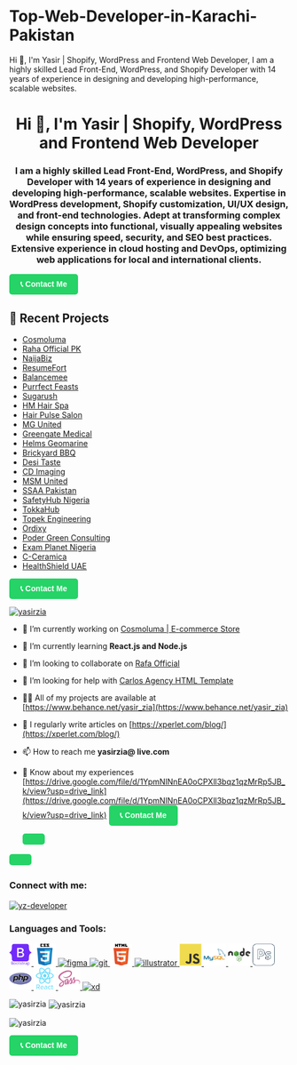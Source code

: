 # Top-Web-Developer-in-Karachi-Pakistan
Hi 👋, I'm Yasir | Shopify, WordPress and Frontend Web Developer, I am a highly skilled Lead Front-End, WordPress, and Shopify Developer with 14 years of experience in designing and developing high-performance, scalable websites.

<h1 align="center">Hi 👋, I'm Yasir | Shopify, WordPress and Frontend Web Developer</h1>
<h3 align="center">I am a highly skilled Lead Front-End, WordPress, and Shopify Developer with 14 years of experience in designing and developing high-performance, scalable websites. Expertise in WordPress development, Shopify customization, UI/UX design, and front-end technologies. Adept at transforming complex design concepts into functional, visually appealing websites while ensuring speed, security, and SEO best practices. Extensive experience in cloud hosting and DevOps, optimizing web applications for local and international clients.</h3> 

<a href="https://wa.me/923432490387" target="_blank" style="
  display: inline-block;
  padding: 10px 20px;
  background-color: #25D366;
  color: white;
  text-decoration: none;
  border-radius: 5px;
  font-weight: bold;
  font-family: Arial, sans-serif;
">
  📞 Contact Me
</a>

<h2>🚀 Recent Projects</h2>
<ul>
  <li><a href="https://cosmoluma.com/" target="_blank">Cosmoluma</a></li>
  <li><a href="https://rahaofficial.pk/" target="_blank">Raha Official PK</a></li>
  <li><a href="https://naijabiz.ca/" target="_blank">NaijaBiz</a></li>
  <li><a href="https://resumefort.com/" target="_blank">ResumeFort</a></li>
  <li><a href="https://balancemee.com/" target="_blank">Balancemee</a></li>
  <li><a href="https://purrfectfeasts.com/" target="_blank">Purrfect Feasts</a></li>
  <li><a href="https://sugarush.ca/" target="_blank">Sugarush</a></li>
  <li><a href="https://hmhairspa.com/" target="_blank">HM Hair Spa</a></li>
  <li><a href="https://hairpulsesalon.ca/" target="_blank">Hair Pulse Salon</a></li>
  <li><a href="http://mgunited.ca/" target="_blank">MG United</a></li>
  <li><a href="https://greengatemedical.ca/" target="_blank">Greengate Medical</a></li>
  <li><a href="https://helmsgeomarine.com/" target="_blank">Helms Geomarine</a></li>
  <li><a href="https://www.brickyardbbq.ca/" target="_blank">Brickyard BBQ</a></li>
  <li><a href="http://desitaste.ca/" target="_blank">Desi Taste</a></li>
  <li><a href="https://cdimaging.ca/" target="_blank">CD Imaging</a></li>
  <li><a href="http://www.msmunited.ca/" target="_blank">MSM United</a></li>
  <li><a href="http://ssaa.com.pk/" target="_blank">SSAA Pakistan</a></li>
  <li><a href="https://safetyhub.com.ng/" target="_blank">SafetyHub Nigeria</a></li>
  <li><a href="https://tokkahub.com/" target="_blank">TokkaHub</a></li>
  <li><a href="http://topekengineering.com/" target="_blank">Topek Engineering</a></li>
  <li><a href="https://ordixy.com/" target="_blank">Ordixy</a></li>
  <li><a href="https://podergreenconsulting.com/" target="_blank">Poder Green Consulting</a></li>
  <li><a href="https://examplanetnigeria.com/" target="_blank">Exam Planet Nigeria</a></li>
  <li><a href="https://www.c-ceramica.com/" target="_blank">C-Ceramica</a></li>
  <li><a href="https://healthshield.ae/" target="_blank">HealthShield UAE</a></li>
</ul>

<a href="https://wa.me/923432490387" target="_blank" style="
  display: inline-block;
  padding: 10px 20px;
  background-color: #25D366;
  color: white;
  text-decoration: none;
  border-radius: 5px;
  font-weight: bold;
  font-family: Arial, sans-serif;
">
  📞 Contact Me
</a>

<p align="left"> <a href="https://github.com/ryo-ma/github-profile-trophy"><img src="https://github-profile-trophy.vercel.app/?username=yasirzia" alt="yasirzia" /></a> </p>

- 🔭 I’m currently working on [Cosmoluma | E-commerce Store](https://cosmoluma.com/)

- 🌱 I’m currently learning **React.js and Node.js**

- 👯 I’m looking to collaborate on [Rafa Official](https://rahaofficial.pk/)

- 🤝 I’m looking for help with [Carlos Agency HTML Template](https://preview.themeforest.net/item/carlos-creative-agency-template/full_screen_preview/20092007?_ga=2.177193573.1708709454.1744439286-511049903.1725134739&_gac=1.12652101.1743691124.CjwKCAjw47i_BhBTEiwAaJfPpuJAQpx6m0VBSZ8QzD9bneernYmeylNdsRn4lhpG0IoP-qPGs_1RyRoCZVQQAvD_BwE)

- 👨‍💻 All of my projects are available at [https://www.behance.net/yasir_zia](https://www.behance.net/yasir_zia)

- 📝 I regularly write articles on [https://xperlet.com/blog/](https://xperlet.com/blog/)

- 📫 How to reach me **yasirzia@ live.com**

- 📄 Know about my experiences [https://drive.google.com/file/d/1YpmNlNnEA0oCPXll3bqz1qzMrRp5JB_k/view?usp=drive_link](https://drive.google.com/file/d/1YpmNlNnEA0oCPXll3bqz1qzMrRp5JB_k/view?usp=drive_link)
<a href="https://wa.me/923432490387" target="_blank" style="
  display: inline-block;
  padding: 10px 20px;
  background-color: #25D366;
  color: white;
  text-decoration: none;
  border-radius: 5px;
  font-weight: bold;
  font-family: Arial, sans-serif;
">
  📞 Contact Me
</a>
<h3 align="left">Connect with me:</h3>
<p align="left">
<a href="https://linkedin.com/in/yz-developer" target="blank"><img align="center" src="https://raw.githubusercontent.com/rahuldkjain/github-profile-readme-generator/master/src/images/icons/Social/linked-in-alt.svg" alt="yz-developer" height="30" width="40" /></a>
</p>

<h3 align="left">Languages and Tools:</h3>
<p align="left"> <a href="https://getbootstrap.com" target="_blank" rel="noreferrer"> <img src="https://raw.githubusercontent.com/devicons/devicon/master/icons/bootstrap/bootstrap-plain-wordmark.svg" alt="bootstrap" width="40" height="40"/> </a> <a href="https://www.w3schools.com/css/" target="_blank" rel="noreferrer"> <img src="https://raw.githubusercontent.com/devicons/devicon/master/icons/css3/css3-original-wordmark.svg" alt="css3" width="40" height="40"/> </a> <a href="https://www.figma.com/" target="_blank" rel="noreferrer"> <img src="https://www.vectorlogo.zone/logos/figma/figma-icon.svg" alt="figma" width="40" height="40"/> </a> <a href="https://git-scm.com/" target="_blank" rel="noreferrer"> <img src="https://www.vectorlogo.zone/logos/git-scm/git-scm-icon.svg" alt="git" width="40" height="40"/> </a> <a href="https://www.w3.org/html/" target="_blank" rel="noreferrer"> <img src="https://raw.githubusercontent.com/devicons/devicon/master/icons/html5/html5-original-wordmark.svg" alt="html5" width="40" height="40"/> </a> <a href="https://www.adobe.com/in/products/illustrator.html" target="_blank" rel="noreferrer"> <img src="https://www.vectorlogo.zone/logos/adobe_illustrator/adobe_illustrator-icon.svg" alt="illustrator" width="40" height="40"/> </a> <a href="https://developer.mozilla.org/en-US/docs/Web/JavaScript" target="_blank" rel="noreferrer"> <img src="https://raw.githubusercontent.com/devicons/devicon/master/icons/javascript/javascript-original.svg" alt="javascript" width="40" height="40"/> </a> <a href="https://www.mysql.com/" target="_blank" rel="noreferrer"> <img src="https://raw.githubusercontent.com/devicons/devicon/master/icons/mysql/mysql-original-wordmark.svg" alt="mysql" width="40" height="40"/> </a> <a href="https://nodejs.org" target="_blank" rel="noreferrer"> <img src="https://raw.githubusercontent.com/devicons/devicon/master/icons/nodejs/nodejs-original-wordmark.svg" alt="nodejs" width="40" height="40"/> </a> <a href="https://www.photoshop.com/en" target="_blank" rel="noreferrer"> <img src="https://raw.githubusercontent.com/devicons/devicon/master/icons/photoshop/photoshop-line.svg" alt="photoshop" width="40" height="40"/> </a> <a href="https://www.php.net" target="_blank" rel="noreferrer"> <img src="https://raw.githubusercontent.com/devicons/devicon/master/icons/php/php-original.svg" alt="php" width="40" height="40"/> </a> <a href="https://reactjs.org/" target="_blank" rel="noreferrer"> <img src="https://raw.githubusercontent.com/devicons/devicon/master/icons/react/react-original-wordmark.svg" alt="react" width="40" height="40"/> </a> <a href="https://sass-lang.com" target="_blank" rel="noreferrer"> <img src="https://raw.githubusercontent.com/devicons/devicon/master/icons/sass/sass-original.svg" alt="sass" width="40" height="40"/> </a> <a href="https://www.adobe.com/products/xd.html" target="_blank" rel="noreferrer"> <img src="https://cdn.worldvectorlogo.com/logos/adobe-xd.svg" alt="xd" width="40" height="40"/> </a> </p>

<p><img align="left" src="https://github-readme-stats.vercel.app/api/top-langs?username=yasirzia&show_icons=true&locale=en&layout=compact" alt="yasirzia" /></p>

<p>&nbsp;<img align="center" src="https://github-readme-stats.vercel.app/api?username=yasirzia&show_icons=true&locale=en" alt="yasirzia" /></p>

<p><img align="center" src="https://github-readme-streak-stats.herokuapp.com/?user=yasirzia&" alt="yasirzia" /></p>
<a href="https://wa.me/923432490387" target="_blank" style="
  display: inline-block;
  padding: 10px 20px;
  background-color: #25D366;
  color: white;
  text-decoration: none;
  border-radius: 5px;
  font-weight: bold;
  font-family: Arial, sans-serif;
">
  📞 Contact Me
</a>
